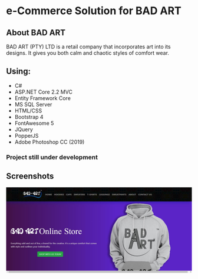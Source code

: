# e-Commerce Solution for BAD ART

## About BAD ART
BAD ART (PTY) LTD is a retail company that incorporates art into its designs. 
It gives you both calm and chaotic styles of comfort wear.

## Using:
* C#
* ASP.NET Core 2.2 MVC
* Entity Framework Core
* MS SQL Server
* HTML/CSS
* Bootstrap 4
* FontAwesome 5
* JQuery
* PopperJS
* Adobe Photoshop CC (2019)

### Project still under development

## Screenshots
![](Screenshots/Screenshot.jpg)
